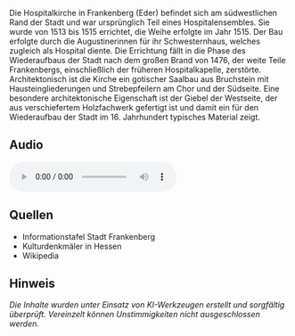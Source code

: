 Die Hospitalkirche in Frankenberg (Eder) befindet sich am südwestlichen Rand der Stadt und war ursprünglich Teil eines Hospitalensembles. Sie wurde von 1513 bis 1515 errichtet, die Weihe erfolgte im Jahr 1515. Der Bau erfolgte durch die Augustinerinnen für ihr Schwesternhaus, welches zugleich als Hospital diente. Die Errichtung fällt in die Phase des Wiederaufbaus der Stadt nach dem großen Brand von 1476, der weite Teile Frankenbergs, einschließlich der früheren Hospitalkapelle, zerstörte. Architektonisch ist die Kirche ein gotischer Saalbau aus Bruchstein mit Hausteingliederungen und Strebepfeilern am Chor und der Südseite. Eine besondere architektonische Eigenschaft ist der Giebel der Westseite, der aus verschiefertem Holzfachwerk gefertigt ist und damit ein für den Wiederaufbau der Stadt im 16. Jahrhundert typisches Material zeigt.

## Audio

<audio controls>
  <source src="locales/frankenberg/de/p9.mp3" type="audio/mpeg">
  Dein Browser unterstützt kein Audioelement.
</audio>

## Quellen

- Informationstafel Stadt Frankenberg
- Kulturdenkmäler in Hessen
- Wikipedia

## Hinweis

_Die Inhalte wurden unter Einsatz von KI-Werkzeugen erstellt und sorgfältig überprüft. Vereinzelt können Unstimmigkeiten nicht ausgeschlossen werden._